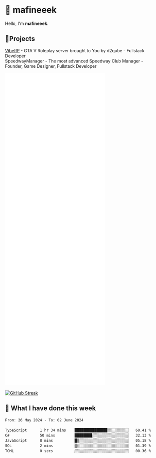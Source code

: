 # 👋 mafineeek
Hello, I'm **mafineeek**.

## 📝Projects

[VibeRP](https://v-rp.pl) - GTA V Roleplay server brought to You by d2qube - Fullstack Developer<br/>
SpeedwayManager - The most advanced Speedway Club Manager - Founder, Game Designer, Fullstack Developer


![](./github-metrics.svg)

[![GitHub Streak](https://streak-stats.demolab.com/?user=mafineeek)](https://git.io/streak-stats)

## 📰 What I have done this week
<!--START_SECTION:waka-->

```txt
From: 26 May 2024 - To: 02 June 2024

TypeScript      1 hr 34 mins    ███████████████░░░░░░░░░░   60.41 %
C#              50 mins         ████████░░░░░░░░░░░░░░░░░   32.13 %
JavaScript      8 mins          █▒░░░░░░░░░░░░░░░░░░░░░░░   05.18 %
SQL             2 mins          ▒░░░░░░░░░░░░░░░░░░░░░░░░   01.39 %
TOML            0 secs          ░░░░░░░░░░░░░░░░░░░░░░░░░   00.36 %
```

<!--END_SECTION:waka-->
